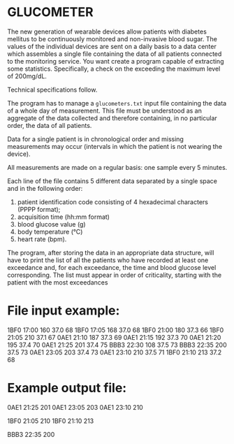 # GLUCOMETER

The new generation of wearable devices allow patients with diabetes mellitus to be continuously monitored
and non-invasive blood sugar. The values ​​of the individual devices are sent on a daily basis to a data center
which assembles a single file containing the data of all patients connected to the monitoring service. You want
create a program capable of extracting some statistics. Specifically, a check on the
exceeding the maximum level of 200mg/dL.

Technical specifications follow.

The program has to manage a `glucometers.txt` input file containing the data of a whole day of measurement.
This file must be understood as an aggregate of the data collected and therefore containing, in no particular order, the data of all
patients.

Data for a single patient is in chronological order and missing measurements may occur (intervals in which
the patient is not wearing the device).

All measurements are made on a regular basis: one sample every 5 minutes.

Each line of the file contains 5 different data separated by a single space and in the following order:

1. patient identification code consisting of 4 hexadecimal characters (PPPP format);
2. acquisition time (hh:mm format)
3. blood glucose value (g)
4. body temperature (°C)
5. heart rate (bpm).

The program, after storing the data in an appropriate data structure, will have to print the list of all the
patients who have recorded at least one exceedance and, for each exceedance, the time and blood glucose level
corresponding. The list must appear in order of criticality, starting with the patient with the most exceedances

# File input example:

1BF0 17:00 160 37.0 68
1BF0 17:05 168 37.0 68
1BF0 21:00 180 37.3 66
1BF0 21:05 210 37.1 67
0AE1 21:10 187 37.3 69
0AE1 21:15 192 37.3 70
0AE1 21:20 195 37.4 70
0AE1 21:25 201 37.4 75
BBB3 22:30 108 37.5 73
BBB3 22:35 200 37.5 73
0AE1 23:05 203 37.4 73
0AE1 23:10 210 37.5 71
1BF0 21:10 213 37.2 68

# Example output file:

0AE1 21:25 201
0AE1 23:05 203
0AE1 23:10 210

1BF0 21:05 210
1BF0 21:10 213

BBB3 22:35 200 